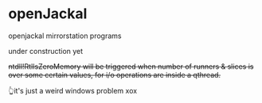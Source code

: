 # openJackal
openjackal mirrorstation programs

under construction yet

~~ntdll!RtlIsZeroMemory will be triggered when number of runners & slices is over some certain values, for i/o operations are inside a qthread.~~

👆it's just a weird windows problem xox
